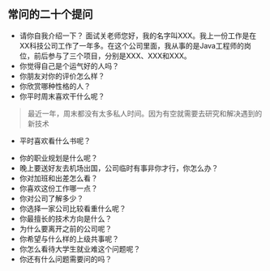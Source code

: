## 常问的二十个提问
* 请你自我介绍一下？
面试关老师您好，我的名字叫XXX。我上一份工作是在XX科技公司工作了一年多。在这个公司里面，我从事的是Java工程师的岗位，前后参与了三个项目，分别是XXX、XXX和XXX。
* 你觉得自己是个运气好的人吗？
* 你朋友对你的评价怎么样？
* 你欣赏哪种性格的人？
* 你平时周末喜欢干什么呢？
> 最近一年，周末都没有太多私人时间。因为有空就需要去研究和解决遇到的新技术
* 平时喜欢看什么书呢？
> 
* 你的职业规划是什么呢？
* 晚上要送好友去机场出国，公司临时有事非你才行，你怎么办？
* 你对加班和出差怎么看？
* 你喜欢这份工作哪一点？
* 你对公司了解多少？
* 你选择一家公司比较看重什么呢？
* 你最擅长的技术方向是什么？
* 为什么要离开之前的公司呢？
* 你希望与什么样的上级共事呢？
* 你怎么看待大学生就业难这个问题呢？
* 你还有什么问题需要问的吗？
